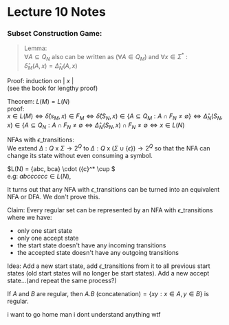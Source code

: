 # Lecture 10 Notes

### Subset Construction Game:  

> Lemma:  
> $\forall A \subseteq Q_N \text{ also can be written as }(\forall A \in Q_M)$  and $\forall x \in \Sigma^*$ :  
> $\hat{\delta}_M (A, x) = \hat{\Delta}_N (A, x)$

Proof: induction on | $x$ |  
(see the book for lengthy proof)

Theorem: $L(M) = L(N)$  
proof:  
$x \in L(M) \Leftrightarrow \hat{\delta} (s_M, x) \in F_M \Leftrightarrow \hat{\delta} (S_N, x) \in \{A \subseteq Q_M : A \cap F_N \neq \emptyset\} \Leftrightarrow \hat{\Delta}_N (S_N, x) \in \{A \subseteq Q_N : A \cap F_N \neq \emptyset \Leftrightarrow \hat{\Delta}_N (S_N, x) \cap F_N \neq \emptyset \Leftrightarrow x \in L(N)$

NFAs with $\epsilon$\_transitions:  
We extend $\Delta : Q$ x $\Sigma \rightarrow 2^Q$ to $\Delta : Q$ x $(\Sigma \cup \{\epsilon\}) \rightarrow 2^Q$ so that the NFA can change its state without even consuming a symbol.

$L(N) = \{abc, bca\} \cdot (\{c\}^* \cup $  
e.g: $abcccccc \in L(N)$,

It turns out that any NFA with $\epsilon$\_transitions can be turned into an equivalent NFA or DFA. We don't prove this.

Claim: Every regular set can be represented by an NFA with $\epsilon$\_transitions where we have:
- only one start state
- only one accept state
- the start state doesn't have any incoming transitions
- the accepted state doesn't have any outgoing transitions

Idea: Add a new start state, add $\epsilon$_transitions from it to all previous start states (old start states will no longer be start states). Add a new accept state...(and repeat the same process?)


If $A$ and $B$ are regular, then $A.B \text{ (concatenation)} = \{xy : x \in A, y \in B\}$ is regular.



i want to go home man i dont understand anything wtf